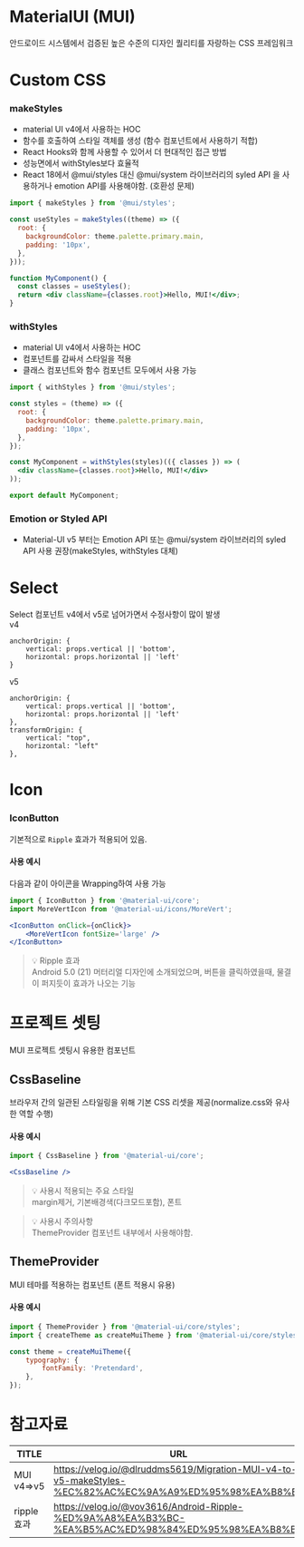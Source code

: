 # MaterialUI (MUI)
안드로이드 시스템에서 검증된 높은 수준의 디자인 퀄리티를 자랑하는 CSS 프레임워크

# Custom CSS
### makeStyles
- material UI v4에서 사용하는 HOC
- 함수를 호출하여 스타일 객체를 생성 (함수 컴포넌트에서 사용하기 적합)
- React Hooks와 함께 사용할 수 있어서 더 현대적인 접근 방법
- 성능면에서 withStyles보다 효율적
- React 18에서 @mui/styles 대신 @mui/system 라이브러리의 syled API 을 사용하거나 emotion API를 사용해야함. (호환성 문제)

```jsx
import { makeStyles } from '@mui/styles';

const useStyles = makeStyles((theme) => ({
  root: {
    backgroundColor: theme.palette.primary.main,
    padding: '10px',
  },
}));

function MyComponent() {
  const classes = useStyles();
  return <div className={classes.root}>Hello, MUI!</div>;
}
```

### withStyles
- material UI v4에서 사용하는 HOC
- 컴포넌트를 감싸서 스타일을 적용
- 클래스 컴포넌트와 함수 컴포넌트 모두에서 사용 가능

```jsx
import { withStyles } from '@mui/styles';

const styles = (theme) => ({
  root: {
    backgroundColor: theme.palette.primary.main,
    padding: '10px',
  },
});

const MyComponent = withStyles(styles)(({ classes }) => (
  <div className={classes.root}>Hello, MUI!</div>
));

export default MyComponent;
```

### Emotion or Styled API
- Material-UI v5 부터는 Emotion API 또는 @mui/system 라이브러리의 syled API 사용 권장(makeStyles, withStyles 대체)

# Select
Select 컴포넌트 v4에서 v5로 넘어가면서 수정사항이 많이 발생  
v4
```
anchorOrigin: {
	vertical: props.vertical || 'bottom',
	horizontal: props.horizontal || 'left'
}
```

v5
```
anchorOrigin: {
	vertical: props.vertical || 'bottom',
	horizontal: props.horizontal || 'left'
},
transformOrigin: {
	vertical: "top",
	horizontal: "left"
},
```

# Icon

### IconButton
기본적으로 `Ripple` 효과가 적용되어 있음. 

#### 사용 예시
다음과 같이 아이콘을 Wrapping하여 사용 가능
```jsx
import { IconButton } from '@material-ui/core';
import MoreVertIcon from '@material-ui/icons/MoreVert';

<IconButton onClick={onClick}>
    <MoreVertIcon fontSize='large' />
</IconButton>
```

>💡 Ripple 효과   
Android 5.0 (21) 머터리얼 디자인에 소개되었으며, 버튼을 클릭하였을때, 물결이 퍼지듯이 효과가 나오는 기능

# 프로젝트 셋팅
MUI 프로젝트 셋팅시 유용한 컴포넌트

## CssBaseline
브라우저 간의 일관된 스타일링을 위해 기본 CSS 리셋을 제공(normalize.css와 유사한 역할 수행)

#### 사용 예시
```jsx
import { CssBaseline } from '@material-ui/core';

<CssBaseline />
```

> 💡 사용시 적용되는 주요 스타일   
margin제거, 기본배경색(다크모드포함), 폰트 

> 💡 사용시 주의사항   
ThemeProvider 컴포넌트 내부에서 사용해야함.

## ThemeProvider
MUI 테마를 적용하는 컴포넌트 (폰트 적용시 유용)

#### 사용 예시
```jsx
import { ThemeProvider } from '@material-ui/core/styles';
import { createTheme as createMuiTheme } from '@material-ui/core/styles';

const theme = createMuiTheme({
    typography: {
        fontFamily: 'Pretendard',
    },
});
```

# 참고자료
| TITLE            | URL                                                 |
|------------------|-----------------------------------------------------|
| MUI v4=>v5       | https://velog.io/@dlruddms5619/Migration-MUI-v4-to-v5-makeStyles-%EC%82%AC%EC%9A%A9%ED%95%98%EA%B8%B0   |
| ripple 효과      | https://velog.io/@vov3616/Android-Ripple-%ED%9A%A8%EA%B3%BC-%EA%B5%AC%ED%98%84%ED%95%98%EA%B8%B0|
